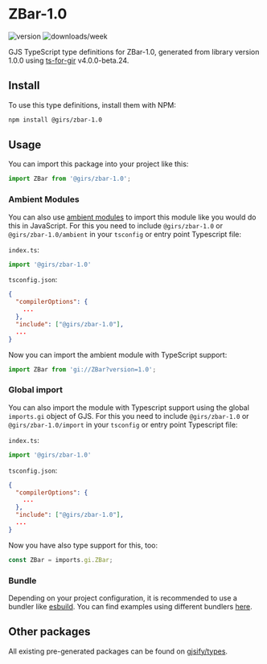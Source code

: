 
# ZBar-1.0

![version](https://img.shields.io/npm/v/@girs/zbar-1.0)
![downloads/week](https://img.shields.io/npm/dw/@girs/zbar-1.0)


GJS TypeScript type definitions for ZBar-1.0, generated from library version 1.0.0 using [ts-for-gir](https://github.com/gjsify/ts-for-gir) v4.0.0-beta.24.


## Install

To use this type definitions, install them with NPM:
```bash
npm install @girs/zbar-1.0
```

## Usage

You can import this package into your project like this:
```ts
import ZBar from '@girs/zbar-1.0';
```

### Ambient Modules

You can also use [ambient modules](https://github.com/gjsify/ts-for-gir/tree/main/packages/cli#ambient-modules) to import this module like you would do this in JavaScript.
For this you need to include `@girs/zbar-1.0` or `@girs/zbar-1.0/ambient` in your `tsconfig` or entry point Typescript file:

`index.ts`:
```ts
import '@girs/zbar-1.0'
```

`tsconfig.json`:
```json
{
  "compilerOptions": {
    ...
  },
  "include": ["@girs/zbar-1.0"],
  ...
}
```

Now you can import the ambient module with TypeScript support: 

```ts
import ZBar from 'gi://ZBar?version=1.0';
```

### Global import

You can also import the module with Typescript support using the global `imports.gi` object of GJS.
For this you need to include `@girs/zbar-1.0` or `@girs/zbar-1.0/import` in your `tsconfig` or entry point Typescript file:

`index.ts`:
```ts
import '@girs/zbar-1.0'
```

`tsconfig.json`:
```json
{
  "compilerOptions": {
    ...
  },
  "include": ["@girs/zbar-1.0"],
  ...
}
```

Now you have also type support for this, too:

```ts
const ZBar = imports.gi.ZBar;
```

### Bundle

Depending on your project configuration, it is recommended to use a bundler like [esbuild](https://esbuild.github.io/). You can find examples using different bundlers [here](https://github.com/gjsify/ts-for-gir/tree/main/examples).

## Other packages

All existing pre-generated packages can be found on [gjsify/types](https://github.com/gjsify/types).


